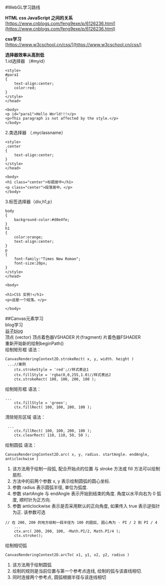 #WebGL学习路线

**HTML css JavaScript 之间的关系**   
[https://www.cnblogs.com/feng9exe/p/6126236.html](https://www.cnblogs.com/feng9exe/p/6126236.html)   

**css学习**   
[https://www.w3cschool.cn/css/](https://www.w3cschool.cn/css/)   

**选择器效率从高到低**     
1.id选择器 （#myid）   
```
<style>
#para1
{
	text-align:center;
	color:red;
} 
</style>
</head>

<body>
<p id="para1">Hello World!!!</p>
<p>This paragraph is not affected by the style.</p>
</body>
```  
2.类选择器 （.myclassname） 
```
<style>
.center
{
	text-align:center;
}
</style>
</head>

<body>
<h1 class="center">标题居中</h1>
<p class="center">段落居中。</p> 
</body>
```
3.标签选择器（div,h1,p）
```
body
{
	background-color:#d0e4fe;
}
h1
{
	color:orange;
	text-align:center;
}
p
{
	font-family:"Times New Roman";
	font-size:20px;
}
</style>
</head>

<body>

<h1>CSS 实例!</h1>
<p>这是一个段落。</p>

</body>
```
##Canvas元素学习   
blog学习   
[谷子blog](https://blog.csdn.net/weixin_39452320/article/list/1?t=1)   
顶点 (vector) 顶点着色器VSHADER 
片(fragment) 片着色器FSHADER   
重新开始新的绘制beginPath()   
绘制矩形框 语法：   
```
CanvasRenderingContext2D.strokeRect( x, y, width. height )
 ...//案例
    ctx.strokeStyle = 'red';//样式表达1
    ctx.fillStyle = 'rgba(0,0,255,1.0)//样式表达2
    ctx.strokeRect( 100, 100, 200, 100 );
```
绘制矩形框 语法：   
```
...
    ctx.fillStyle = 'green';
    ctx.fillRect( 100, 100, 200, 100 );
``` 
清除矩形区域 语法：
```
 ...
    ctx.fillRect( 100, 100, 200, 100 );
    ctx.clearRect( 110, 110, 50, 50 );
```  
绘制圆弧 语法：
```
CanvasRenderingContext2D.arc( x, y, radius. startAngle. endAngle, anticlockwise )
```
1. 该方法用于绘制一段弧, 配合开始点的位置 与 stroke 方法或 fill 方法可以绘制扇形.   
2. 方法中的前两个参数 x, y 表示绘制圆弧的圆心坐标.   
3. 参数 radius 表示圆弧半径, 单位为弧度.   
4. 参数 startAngle 与 endAngle 表示开始到结束的角度. 角度以水平向右为 0 弧度, 顺时针为正方向.   
5. 参数 anticlockwise 表示是否采用默认的正向角度, 如果传入 true 表示逆指针为正. 该参数可选   
```
// 在 200, 200 的地方绘制一段半径为 100 的圆弧, 圆心角为 - PI / 2 到 PI / 4
    ...
    ctx.arc( 200, 200, 100, -Math.PI/2, Math.PI/4 );
    ctx.stroke();
```
绘制相切弧   
```
CanvasRenderingContext2D.arcTo( x1, y1, x2, y2, radius )
```
1. 该方法用于绘制圆弧
2. 绘制的规则是当前位置与第一个参考点连线, 绘制的弧与该直线相切.
3. 同时连接两个参考点, 圆弧根据半径与该连线相切
